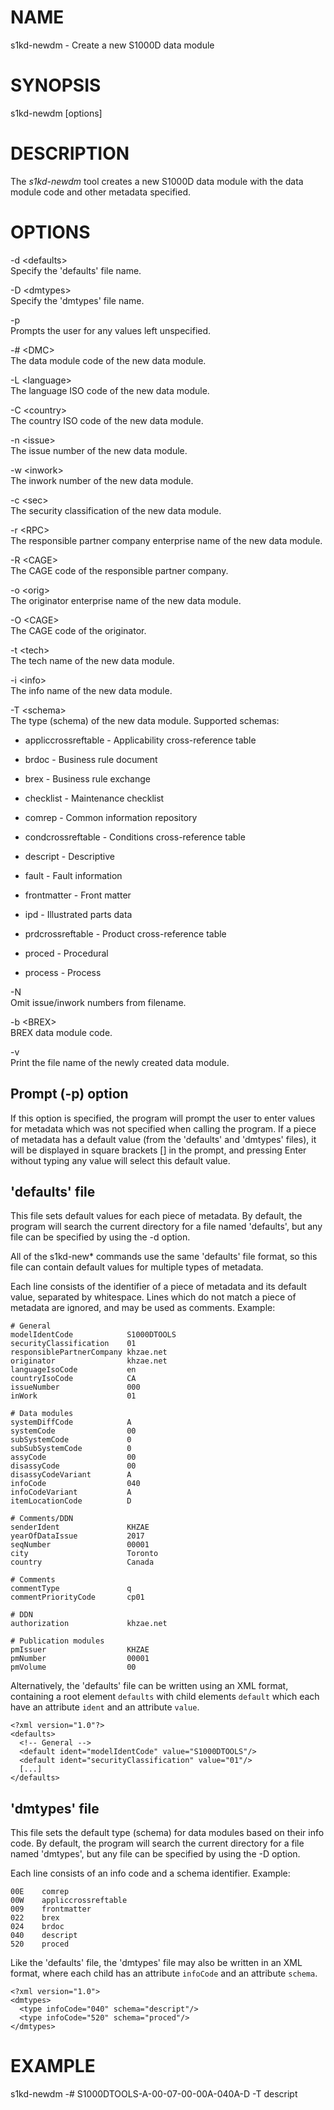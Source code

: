 NAME
====

s1kd-newdm - Create a new S1000D data module

SYNOPSIS
========

s1kd-newdm \[options\]

DESCRIPTION
===========

The *s1kd-newdm* tool creates a new S1000D data module with the data module code and other metadata specified.

OPTIONS
=======

-d &lt;defaults&gt;  
Specify the 'defaults' file name.

-D &lt;dmtypes&gt;  
Specify the 'dmtypes' file name.

-p  
Prompts the user for any values left unspecified.

-\# &lt;DMC&gt;  
The data module code of the new data module.

-L &lt;language&gt;  
The language ISO code of the new data module.

-C &lt;country&gt;  
The country ISO code of the new data module.

-n &lt;issue&gt;  
The issue number of the new data module.

-w &lt;inwork&gt;  
The inwork number of the new data module.

-c &lt;sec&gt;  
The security classification of the new data module.

-r &lt;RPC&gt;  
The responsible partner company enterprise name of the new data module.

-R &lt;CAGE&gt;  
The CAGE code of the responsible partner company.

-o &lt;orig&gt;  
The originator enterprise name of the new data module.

-O &lt;CAGE&gt;  
The CAGE code of the originator.

-t &lt;tech&gt;  
The tech name of the new data module.

-i &lt;info&gt;  
The info name of the new data module.

-T &lt;schema&gt;  
The type (schema) of the new data module. Supported schemas:

-   appliccrossreftable - Applicability cross-reference table

-   brdoc - Business rule document

-   brex - Business rule exchange

-   checklist - Maintenance checklist

-   comrep - Common information repository

-   condcrossreftable - Conditions cross-reference table

-   descript - Descriptive

-   fault - Fault information

-   frontmatter - Front matter

-   ipd - Illustrated parts data

-   prdcrossreftable - Product cross-reference table

-   proced - Procedural

-   process - Process

-N  
Omit issue/inwork numbers from filename.

-b &lt;BREX&gt;  
BREX data module code.

-v  
Print the file name of the newly created data module.

Prompt (-p) option
------------------

If this option is specified, the program will prompt the user to enter values for metadata which was not specified when calling the program. If a piece of metadata has a default value (from the 'defaults' and 'dmtypes' files), it will be displayed in square brackets \[\] in the prompt, and pressing Enter without typing any value will select this default value.

'defaults' file
---------------

This file sets default values for each piece of metadata. By default, the program will search the current directory for a file named 'defaults', but any file can be specified by using the -d option.

All of the s1kd-new\* commands use the same 'defaults' file format, so this file can contain default values for multiple types of metadata.

Each line consists of the identifier of a piece of metadata and its default value, separated by whitespace. Lines which do not match a piece of metadata are ignored, and may be used as comments. Example:

    # General
    modelIdentCode            S1000DTOOLS
    securityClassification    01
    responsiblePartnerCompany khzae.net
    originator                khzae.net
    languageIsoCode           en
    countryIsoCode            CA
    issueNumber               000
    inWork                    01

    # Data modules
    systemDiffCode            A
    systemCode                00
    subSystemCode             0
    subSubSystemCode          0
    assyCode                  00
    disassyCode               00
    disassyCodeVariant        A
    infoCode                  040
    infoCodeVariant           A
    itemLocationCode          D

    # Comments/DDN
    senderIdent               KHZAE
    yearOfDataIssue           2017
    seqNumber                 00001
    city                      Toronto
    country                   Canada

    # Comments
    commentType               q
    commentPriorityCode       cp01

    # DDN
    authorization             khzae.net

    # Publication modules
    pmIssuer                  KHZAE
    pmNumber                  00001
    pmVolume                  00

Alternatively, the 'defaults' file can be written using an XML format, containing a root element `defaults` with child elements `default` which each have an attribute `ident` and an attribute `value`.

    <?xml version="1.0"?>
    <defaults>
      <!-- General -->
      <default ident="modelIdentCode" value="S1000DTOOLS"/>
      <default ident="securityClassification" value="01"/>
      [...]
    </defaults>

'dmtypes' file
--------------

This file sets the default type (schema) for data modules based on their info code. By default, the program will search the current directory for a file named 'dmtypes', but any file can be specified by using the -D option.

Each line consists of an info code and a schema identifier. Example:

    00E    comrep
    00W    appliccrossreftable
    009    frontmatter
    022    brex
    024    brdoc
    040    descript
    520    proced

Like the 'defaults' file, the 'dmtypes' file may also be written in an XML format, where each child has an attribute `infoCode` and an attribute `schema`.

    <?xml version="1.0">
    <dmtypes>
      <type infoCode="040" schema="descript"/>
      <type infoCode="520" schema="proced"/>
    </dmtypes>

EXAMPLE
=======

s1kd-newdm -\# S1000DTOOLS-A-00-07-00-00A-040A-D -T descript
